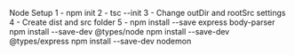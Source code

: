 Node Setup
1 - npm init
2 - tsc --init
3 - Change outDir and rootSrc settings
4 - Create dist and src folder
5 - npm install --save express body-parser
    npm install --save-dev @types/node
    npm install --save-dev @types/express
    npm install --save-dev nodemon 
